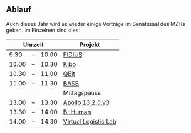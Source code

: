 ## Ablauf

Auch dieses Jahr wird es wieder einige Vorträge im Senatssaal des MZHs geben. Im Einzelnen sind dies:

<table>
  <thead>
    <tr>
      <th class="center" colspan="3">Uhrzeit</th>
      <th>Projekt</th>
    </tr>
  </thead>
  <tbody>
    <tr><td class="right">9.30</td><td class="paddless">–</td><td>10.00</td><td><a href="fidius.html">FIDIUS</a></td></tr>
    <tr><td class="right">10.00</td><td class="paddless">–</td><td>10.30</td><td><a href="kibo.html">Kibo</a></td></tr>
    <tr><td class="right">10.30</td><td class="paddless">–</td><td>11.00</td><td><a href="qbit.html">QBit</a></td></tr>
    <tr><td class="right">11.00</td><td class="paddless">–</td><td>11.30</td><td><a href="bass.html">BASS</a></td></tr>
    <tr><td colspan="3"></td><td>Mittagspause</td></tr>
    <tr><td class="right">13.00</td><td class="paddless">–</td><td>13.30</td><td><a href="apollo13.html">Apollo 13.2.0.v3</a></td></tr>
    <tr><td class="right">13.30</td><td class="paddless">–</td><td>14.00</td><td><a href="b-human.html">B-Human</a></td></tr>
    <tr><td class="right">14.00</td><td class="paddless">–</td><td>14.30</td><td><a href="virtual-logistic-lab.html">Virtual Logistic Lab</a></td></tr>
  </tbody>
</table>
